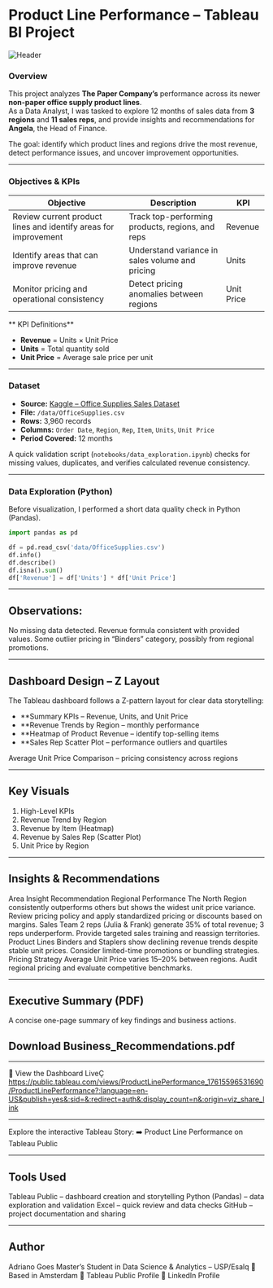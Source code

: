 # Product Line Performance – Tableau BI Project

![Header](images/header_banner.png)

### Overview
This project analyzes **The Paper Company’s** performance across its newer **non-paper office supply product lines**.  
As a Data Analyst, I was tasked to explore 12 months of sales data from **3 regions** and **11 sales reps**, and provide insights and recommendations for **Angela**, the Head of Finance.

The goal: identify which product lines and regions drive the most revenue, detect performance issues, and uncover improvement opportunities.

---

### Objectives & KPIs

| Objective | Description | KPI |
|------------|--------------|-----|
| Review current product lines and identify areas for improvement | Track top-performing products, regions, and reps | Revenue |
| Identify areas that can improve revenue | Understand variance in sales volume and pricing | Units |
| Monitor pricing and operational consistency | Detect pricing anomalies between regions | Unit Price |

** KPI Definitions**

- **Revenue** = Units × Unit Price  
- **Units** = Total quantity sold  
- **Unit Price** = Average sale price per unit  

---

### Dataset
- **Source:** [Kaggle – Office Supplies Sales Dataset](https://www.kaggle.com/)
- **File:** `/data/OfficeSupplies.csv`
- **Rows:** 3,960 records  
- **Columns:** `Order Date`, `Region`, `Rep`, `Item`, `Units`, `Unit Price`  
- **Period Covered:** 12 months  

A quick validation script (`notebooks/data_exploration.ipynb`) checks for missing values, duplicates, and verifies calculated revenue consistency.

---

### Data Exploration (Python)
Before visualization, I performed a short data quality check in Python (Pandas).

```python
import pandas as pd

df = pd.read_csv('data/OfficeSupplies.csv')
df.info()
df.describe()
df.isna().sum()
df['Revenue'] = df['Units'] * df['Unit Price']
```
---

## Observations:

No missing data detected.
Revenue formula consistent with provided values.
Some outlier pricing in “Binders” category, possibly from regional promotions.

---

## Dashboard Design – Z Layout

The Tableau dashboard follows a Z-pattern layout for clear data storytelling:

- **Summary KPIs – Revenue, Units, and Unit Price
- **Revenue Trends by Region – monthly performance
- **Heatmap of Product Revenue – identify top-selling items
- **Sales Rep Scatter Plot – performance outliers and quartiles

Average Unit Price Comparison – pricing consistency across regions

---

## Key Visuals
1. High-Level KPIs
2. Revenue Trend by Region
3. Revenue by Item (Heatmap)
4. Revenue by Sales Rep (Scatter Plot)
5. Unit Price by Region

---

## Insights & Recommendations
Area	Insight	Recommendation
Regional Performance	The North Region consistently outperforms others but shows the widest unit price variance.	Review pricing policy and apply standardized pricing or discounts based on margins.
Sales Team	2 reps (Julia & Frank) generate 35% of total revenue; 3 reps underperform.	Provide targeted sales training and reassign territories.
Product Lines	Binders and Staplers show declining revenue trends despite stable unit prices.	Consider limited-time promotions or bundling strategies.
Pricing Strategy	Average Unit Price varies 15–20% between regions.	Audit regional pricing and evaluate competitive benchmarks.

---

## Executive Summary (PDF)

A concise one-page summary of key findings and business actions.
## Download Business_Recommendations.pdf

---

🔗 View the Dashboard LiveÇ
https://public.tableau.com/views/ProductLinePerformance_17615596531690/ProductLinePerformance?:language=en-US&publish=yes&:sid=&:redirect=auth&:display_count=n&:origin=viz_share_link

---

Explore the interactive Tableau Story:
➡️ Product Line Performance on Tableau Public

---

## Tools Used

Tableau Public – dashboard creation and storytelling
Python (Pandas) – data exploration and validation
Excel – quick review and data checks
GitHub – project documentation and sharing

---

## Author

Adriano Goes
Master’s Student in Data Science & Analytics – USP/Esalq
📍 Based in Amsterdam
🔗 Tableau Public Profile
🔗 LinkedIn Profile

